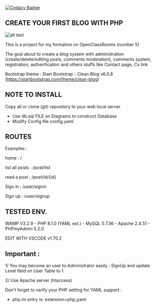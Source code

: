 [![Codacy Badge](https://app.codacy.com/project/badge/Grade/ca81c3a410df40c2b895763aecfeb1bc)](https://www.codacy.com/gh/Kimealabs/P5/dashboard?utm_source=github.com&utm_medium=referral&utm_content=Kimealabs/P5&utm_campaign=Badge_Grade)

## CREATE YOUR FIRST BLOG WITH PHP

![alt text](https://www.php.net//images/logos/php-med-trans-light.gif)

This is a project for my formation on OpenClassRooms (number 5)

The goal about to create a blog system with administration (create/delete/editing posts, comments moderation), comments system, registration, authenfication and others stuffs like Contact page, Cv link

Bootstrap theme : Start Bootstrap - Clean Blog v6.0.8 (https://startbootstrap.com/theme/clean-blog)

## NOTE TO INSTALL

Copy all or clone (git) repository to your web local server

- Use db.sql FILE on Diagrams to construct Database
- Modify Config file config.yaml

## ROUTES

Examples :

home : /

list all posts : /post/list

read a post : /post/id/{id}

Sign in : /user/signin

Sign up : /user/signup

## TESTED ENV.

WAMP V3.2.9 - PHP 8.1.0 (YAML ext.) - MySQL 5.7.36 - Apache 2.4.51 - PHPmyAdmin 5.2.0

EDIT WITH VSCODE v1.70.2

## Important :

1/ You may become an user to Administrator easily : SignUp and update Level field on User Table to 1

2/ Use Apache server (htaccess)

Don't forget to verify your PHP setting for YAML support :

- php.ini entry is: extension=php_yaml
